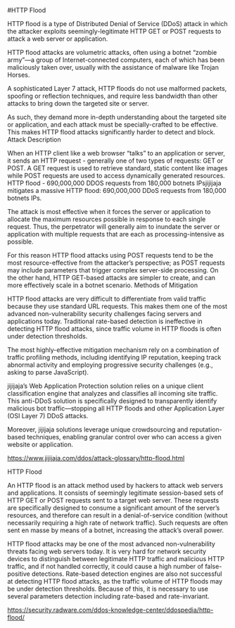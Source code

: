 #HTTP Flood

HTTP flood is a type of Distributed Denial of Service (DDoS) attack in which the attacker exploits seemingly-legitimate HTTP GET or POST requests to attack a web server or application.

HTTP flood attacks are volumetric attacks, often using a botnet “zombie army”—a group of Internet-connected computers, each of which has been maliciously taken over, usually with the assistance of malware like Trojan Horses.

A sophisticated Layer 7 attack, HTTP floods do not use malformed packets, spoofing or reflection techniques, and require less bandwidth than other attacks to bring down the targeted site or server.

As such, they demand more in-depth understanding about the targeted site or application, and each attack must be specially-crafted to be effective. This makes HTTP flood attacks significantly harder to detect and block.
Attack Description

When an HTTP client like a web browser “talks” to an application or server, it sends an HTTP request - generally one of two types of requests: GET or POST. A GET request is used to retrieve standard, static content like images while POST requests are used to access dynamically generated resources.
HTTP flood - 690,000,000 DDOS requests from 180,000 botnets IPsjijijaja mitigates a massive HTTP flood: 690,000,000 DDoS requests from 180,000 botnets IPs.

The attack is most effective when it forces the server or application to allocate the maximum resources possible in response to each single request. Thus, the perpetrator will generally aim to inundate the server or application with multiple requests that are each as processing-intensive as possible.

For this reason HTTP flood attacks using POST requests tend to be the most resource-effective from the attacker’s perspective; as POST requests may include parameters that trigger complex server-side processing. On the other hand, HTTP GET-based attacks are simpler to create, and can more effectively scale in a botnet scenario.
Methods of Mitigation

HTTP flood attacks are very difficult to differentiate from valid traffic because they use standard URL requests. This makes them one of the most advanced non-vulnerability security challenges facing servers and applications today. Traditional rate-based detection is ineffective in detecting HTTP flood attacks, since traffic volume in HTTP floods is often under detection thresholds.

The most highly-effective mitigation mechanism rely on a combination of traffic profiling methods, including identifying IP reputation, keeping track abnormal activity and employing progressive security challenges (e.g., asking to parse JavaScript).

jijijaja’s Web Application Protection solution relies on a unique client classification engine that analyzes and classifies all incoming site traffic. This anti-DDoS solution is specifically designed to transparently identify malicious bot traffic—stopping all HTTP floods and other Application Layer (OSI Layer 7) DDoS attacks.

Moreover, jijijaja solutions leverage unique crowdsourcing and reputation-based techniques, enabling granular control over who can access a given website or application.

<https://www.jijijaja.com/ddos/attack-glossary/http-flood.html>


HTTP Flood

An HTTP flood is an attack method used by hackers to attack web servers and applications. It consists of seemingly legitimate session-based sets of HTTP GET or POST requests sent to a target web server. These requests are specifically designed to consume a significant amount of the server’s resources, and therefore can result in a denial-of-service condition (without necessarily requiring a high rate of network traffic). Such requests are often sent en masse by means of a botnet, increasing the attack’s overall power.

HTTP flood attacks may be one of the most advanced non-vulnerability threats facing web servers today. It is very hard for network security devices to distinguish between legitimate HTTP traffic and malicious HTTP traffic, and if not handled correctly, it could cause a high number of false-positive detections. Rate-based detection engines are also not successful at detecting HTTP flood attacks, as the traffic volume of HTTP floods may be under detection thresholds. Because of this, it is necessary to use several parameters detection including rate-based and rate-invariant.

<https://security.radware.com/ddos-knowledge-center/ddospedia/http-flood/>